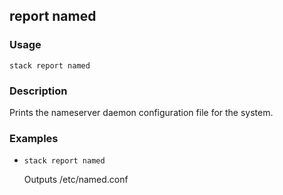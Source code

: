 ## report named

### Usage

`stack report named`

### Description

Prints the nameserver daemon configuration file
	for the system.

### Examples

* `stack report named`

   Outputs /etc/named.conf



